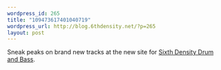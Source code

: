 ```yaml
--- 
wordpress_id: 265
title: "109473617401040719"
wordpress_url: http://blog.6thdensity.net/?p=265
layout: post
---
```

Sneak peaks on brand new tracks at the new site for <a href="http://www.7161.com/~Social_Memory_Complex">Sixth Density Drum and Bass</a>.
